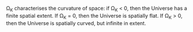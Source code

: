 Ω<sub>K</sub> characterises the curvature of space: if Ω<sub>K</sub> < 0, then the Universe has a finite spatial extent. 
If Ω<sub>K</sub> = 0, then the Universe is spatially flat. 
If Ω<sub>K</sub> > 0, then the Universe is spatially curved, but infinite in extent.

